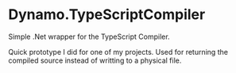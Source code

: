 Dynamo.TypeScriptCompiler
=========================

Simple .Net wrapper for the TypeScript Compiler.

Quick prototype I did for one of my projects.
Used for returning the compiled source instead of writting to a physical file.



